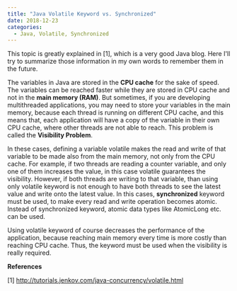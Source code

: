 ```yaml
---
title: "Java Volatile Keyword vs. Synchronized"
date: 2018-12-23
categories: 
  - Java, Volatile, Synchronized
---
```


This topic is greatly explained in [1], which is a very good Java blog. Here I'll try to summarize those information in my own words to remember them in the future. 

The variables in Java are stored in the **CPU cache** for the sake of speed. The variables can be reached faster while they are stored in CPU cache and not in the **main memory (RAM)**. But sometimes, if you are developing multithreaded applications, you may need to store your variables in the main memory, because each thread is running on different CPU cache, and this means that, each application will have a copy of the variable in their own CPU cache, where other threads are not able to reach. This problem is called the **Visibility Problem**. 

In these cases, defining a variable volatile makes the read and write of that variable to be made also from the main memory, not only from the CPU cache. For example, if two threads are reading a counter variable, and only one of them increases the value, in this case volatile guarantees the visibility. However, if both threads are writing to that variable, than using only volatile keyword is not enough to have both threads to see the latest value and write onto the latest value. In this cases, **synchronized** keyword must be used, to make every read and write operation becomes atomic. Instead of synchronized keyword, atomic data types like AtomicLong etc. can be used. 

Using volatile keyword of course decreases the performance of the application, because reaching main memory every time is more costly than reaching CPU cache. Thus, the keyword must be used when the visibility is really required. 

**References**

[1] http://tutorials.jenkov.com/java-concurrency/volatile.html